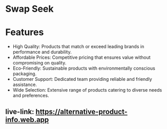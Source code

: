 # Swap Seek

# Features
- High Quality: Products that match or exceed leading brands in performance and durability.
- Affordable Prices: Competitive pricing that ensures value without compromising on quality.
- Eco-Friendly: Sustainable products with environmentally conscious packaging.
- Customer Support: Dedicated team providing reliable and friendly assistance.
- Wide Selection: Extensive range of products catering to diverse needs and preferences.

## live-link: https://alternative-product-info.web.app

